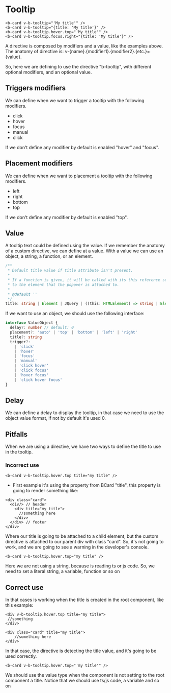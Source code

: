 # Tooltip

<b-card class="bg-body-tertiary">

```vue-html
<b-card v-b-tooltip="'My title'" />
<b-card v-b-tooltip="{title: 'My title'}" />
<b-card v-b-tooltip.hover.top="'My title'" />
<b-card v-b-tooltip.focus.right="{title: 'My title'}" />
```

</b-card>

A directive is composed by modifiers and a value, like the examples above.
The anatomy of directive is: v-{name}.{modifier1}.{modifier2}.{etc.}={value}.

So, here we are defining to use the directive "b-tooltip", with different optional modifiers, and an optional value.

## Triggers modifiers

We can define when we want to trigger a tooltip with the following modifiers.

- click
- hover
- focus
- manual
- click

If we don't define any modifier by default is enabled "hover" and "focus".

## Placement modifiers

We can define when we want to placement a tooltip with the following modifiers.

- left
- right
- bottom
- top

If we don't define any modifier by default is enabled "top".

## Value

A tooltip text could be defined using the value. If we remember the anatomy of a custom directive, we can define at a value.
With a value we can use an object, a string, a function, or an element.

<b-card class="bg-body-tertiary">

```ts
/**
 * Default title value if title attribute isn't present.
 *
 * If a function is given, it will be called with its this reference set
 * to the element that the popover is attached to.
 *
 * @default ''
 */
title: string | Element | JQuery | ((this: HTMLElement) => string | Element | JQuery)
```

</b-card>

If we want to use an object, we should use the following interface:

<b-card class="bg-body-tertiary">

```ts
interface ValueObject {
  delay?: number // default: 0
  placement?: 'auto' | 'top' | 'bottom' | 'left' | 'right'
  title?: string
  trigger?:
    | 'click'
    | 'hover'
    | 'focus'
    | 'manual'
    | 'click hover'
    | 'click focus'
    | 'hover focus'
    | 'click hover focus'
}
```

</b-card>

## Delay

We can define a delay to display the tooltip, in that case we need to use the object value format, if not by default it's used 0.

## Pitfalls

When we are using a directive, we have two ways to define the title to use in the tooltip.

### Incorrect use

<b-card class="bg-body-tertiary">

```vue-html
<b-card v-b-tooltip.hover.top title="my title" />
```

</b-card>

- First example it's using the property from BCard "title", this property is going to render something like:

<b-card class="bg-body-tertiary">

```vue-html
<div class="card">
  <div/> // header
    <div title="my title">
      //something here
    </div>
  </div> // footer
</div>
```

</b-card>

Where our title is going to be attached to a child element, but the custom directive is attached to our parent div with class "card".
So, it's not going to work, and we are going to see a warning in the developer's console.

<b-card class="bg-body-tertiary">

```vue-html
<b-card v-b-tooltip.hover.top="my title" />
```

</b-card>

Here we are not using a string, because is reading ts or js code. So, we need to set a literal string, a variable, function or so on

## Correct use

In that cases is working when the title is created in the root component, like this example:

<b-card class="bg-body-tertiary">

```vue-html
<div v-b-tooltip.hover.top title="my title">
 //something
</div>
```

</b-card>

<b-card class="bg-body-tertiary">

```vue-html
<div class="card" title="my title">
    //something here
</div>
```

</b-card>

In that case, the directive is detecting the title value, and it's going to be used correctly.

<b-card class="bg-body-tertiary">

```vue-html
<b-card v-b-tooltip.hover.top="'my title'" />
```

</b-card>

We should use the value type when the component is not setting to the root component a title. Notice that we should use ts/js code, a variable and so on

<script setup lang="ts">
import {BCard, BCardBody} from 'bootstrap-vue-next'
</script>
